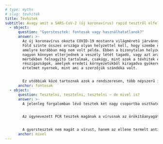 ```yaml
---
# type: myths
# slug: tevhitek
title: Tévhitek
subtitle: Avagy amit a SARS-CoV-2 (új koronavírus) rapid tesztről elfelejteni érdemes
  - object:
      question: "Gyorstesztek: fontosak vagy használhatatlanok?"
      answer: >-
        Az új koronavírus okozta COVID-19 mostanra világméretű járvánnyá vált. A
        Föld szinte összes országa olyan helyzettel kell, hogy szembe nézzen,
        amelyre korábban még nem volt példa. Ebben a bizonytalan helyzetben
        nagyon könnyen elterjednek a veszély létét tagadó, vagy azt aránytalan
        mértékben felnagyító tartalmak, csakúgy, mint azok a tévhitek és
        részigazságok, amelyek eredeti környezetükből kiragadva gyökeresen más
        értelmet nyernek, mint ami a szerzőjük szándéka volt.


        Ez utóbbiak közé tartoznak azok a rendszeresen, több népszerű internetes portálon is megjelenő hírek, amelyek szerint az új koronavírus gyorstesztek teljesen megbízhatatlanok, használatuk több kárt okoz, mint hasznot. Egyike volt a legismertebb ilyen témájú írásoknak a hvg.hu-n megjelent cikk, amely nem vitás, hogy ismeretterjesztő szándékkal született, ám több pontatlanságot is tartalmazott. Ebben az írásban megpróbáljuk összefoglalni, mi az igazság a gyorstesztekkel kapcsolatban.
      anchor: fontosak
  - object:
      question: Tesztelni, tesztelni, tesztelni – de mivel is?
      answer: >-
        A jelenleg forgalomban lévő tesztek két nagy csoportba oszthatóak.


        Az úgynevezett PCR tesztek magának a vírusnak az örökítőanyagát mutatják ki. Ehhez többféle emberi sejtből, például a nyál összetevőiből is mintát lehet venni. A vizsgálat során az új koronavírus örökítőanyagát (RNS-ét) izolálják, és hogy abból mérhető mennyiségű példányt állítsanak elő, felsokszorozzák. A teszt nevének rövidítése – Polymerase Chain Reaction, azaz polimeráz láncreakció – is erre a műveletre utal. E módszert használva igen nagy biztonsággal meg lehet állapítani, jelen van-e a vírus a vizsgált alany szervezetében.


        A gyorstesztek nem magát a vírust, hanem az ellene termelt antitesteket (ellenanyagokat) mutatják ki. E módszert hívják immunoglobulin, vagy szerológiai tesztnek is – a gyorsteszt elnevezés azért terjedt el a köztudatban, mert az eredmény akár már negyedórán belül rendelkezésre áll.
      anchor: mivel
---
```

